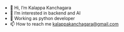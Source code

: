 - 👋 Hi, I’m Kalappa Kanchagara
- 👀 I’m interested in backend and AI
- 💞️ Working as python developer
- 📫 How to reach me kalappakanchagara@gmail.com

<!---
kalappak/kalappak is a ✨ special ✨ repository because its `README.md` (this file) appears on your GitHub profile.
You can click the Preview link to take a look at your changes.
--->
